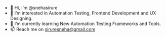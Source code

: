 - 👋 Hi, I’m @snehasirure
- 👀 I’m interested in Automation Testing, Frontend Development and UX Designing.
- 🌱 I’m currently learning New Automation Testing Frameworks and Tools.
- 📫 Reach me on siruresneha@gmail.com

<!---
snehasirure/snehasirure is a ✨ special ✨ repository because its `README.md` (this file) appears on your GitHub profile.
You can click the Preview link to take a look at your changes.
--->
